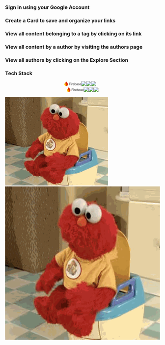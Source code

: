 ### Sign in using your Google Account

### Create a Card to save and organize your links

### View all content belonging to a tag by clicking on its link

### View all content by a author by visiting the authors page

### View all authors by clicking on the Explore Section



### Tech Stack 
<div align="center" style="margin-right: 1rem"><img width="55" src="https://raw.githubusercontent.com/gilbarbara/logos/master/logos/firebase.svg"/><img width="55" src="https://raw.githubusercontent.com/gilbarbara/logos/master/logos/javascript.svg"/><img width="55" src="https://raw.githubusercontent.com/gilbarbara/logos/master/logos/material-ui.svg"/><img width="55" src="https://raw.githubusercontent.com/gilbarbara/logos/master/logos/react.svg"/></div>

<div align="center"><img width="55" src="https://raw.githubusercontent.com/gilbarbara/logos/master/logos/firebase.svg"/><img width="55" src="https://raw.githubusercontent.com/gilbarbara/logos/master/logos/javascript.svg"/><img width="55" src="https://raw.githubusercontent.com/gilbarbara/logos/master/logos/material-ui.svg"/><img width="55" src="https://raw.githubusercontent.com/gilbarbara/logos/master/logos/react.svg"/></div>


 ![](https://github.com/elroi99/atlas-clone/blob/master/elmo%20gif.gif)
 <img src="https://github.com/elroi99/atlas-clone/blob/master/elmo%20gif.gif" wiidth="500px" height="500px" />
